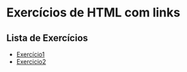 # Exercícios de HTML com links

## Lista de Exercícios

- [Exercício1](exercicio1.html)
- [Exercicio2](exercicio2.hmtl)